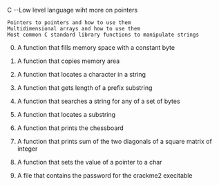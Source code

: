 C --Low level language wiht more on pointers

	Pointers to pointers and how to use them
	Multidimensional arrays and how to use them
	Most common C standard library functions to manipulate strings

0) A function that fills memory space with a constant byte

1) A function that copies memory area

2) A function that locates a character in a string

3) A function that gets length of a prefix substring

4) A function that searches a string for any of a set of bytes

5) A function that locates a substring

6) A function that prints the chessboard

7) A function that prints sum of the two diagonals of a square matrix of integer

8) A function that sets the value of a pointer to a char

9) A file that contains the password for the crackme2 execitable
